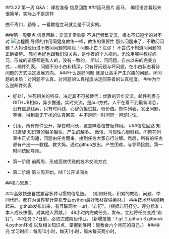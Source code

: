 ##3.22 第一周 Q&A： 课程准备 信息回路
###画马图片
画马， 编程语言看起来很简单，实际上不是这样   

曲不离口，勤练 。一看教程立马就会是不现实的。

###第一周要点
信息回路：交流非常重要
不进行频繁交流，根本不知道学的对不对
![流程图](https://wx.qq.com/cgi-bin/mmwebwx-bin/webwxgetmsgimg?MsgID=1023681432&skey=%40crypt_e9ff960e_6566bf404d33a7bf4068b41f64fa0353&__r=-627476324)
导师的作用同健身教练一样，教练的重要性
那么问题来了，不敢问问题？大妈也经历过不敢问问题的阶段！问题小白？荒谬！
不尝试不知道问问题的正确姿势。
教程再好也跟我们没关系，是作者的个人视角。无论用哪种教程练习，形成的语感都是私人的，没有一致的。
所以，问问题，自古以来的完美方式……邮件列表。
问题不分小白和精深，只有好问题与坏问题，在小白状态看待问题的方式决定发展方向。
###什么是好问题
就是让高手产生兴趣的问题。坏问题的本质：对问题不认真。对问题的认真程度决定回答者的认真程度。
###为什么是邮件列表
- 好处1，生死相关的特征，决定其不可被替代：优雅的异步交流。邮件列表与GITHUB相似，异步推送。实时交流，是pull方式，人不在看不到最新消息，没有信息线索，只有时间线，心智负担过载，低价值。邮件列表，发出问题，等待，得到毫无干扰的认真回答。并不是同一时间同一问题讨论。
- 引用，所有邮件公开，存在时间长，这意味着信誉起作用。
###信息回路
知识螺旋
知识转的越多越快，产生的越多。
微信，习惯性心里慰藉。问题在列表中正式沟通，问题由任务而来。接到任务大家自行分解。然后，所有的任务都有产出——教程。教大妈。通过github放出。产生困难，与导师接触。第一时间统回导师。

- 第一阶段 前两周，形成高效优雅的技术交流方式
- 第二阶段 第三周开始，MIT公开课闯关

##核心思想：

###高效快速自然兼容多种习惯的信息链。
（附带好处，积累的教程、问题、中间代码，都在为世界非计算机专业python最好教材提供素材。）
###技术环境顺畅起来。
github发布出来，有互联网唯一url，“岩钉”。（根据岩钉打分。评分标准：本人成长快慢，对其他人贡献。）
48小时内完成任务，发布。立刻将任务变成“岩钉”。
##任务
27日前，必须完成阶段作业。（新增技能：1.git 2.github 3.gitbook 4.python环境 以及相关知识点，掌握到够用：能教会六个月前的自己。）
###补充
学习时间：每周10小时，每天1小时，周末每天两小时。
